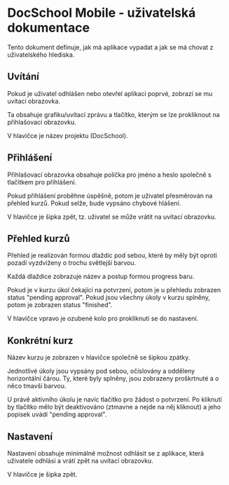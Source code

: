 # DocSchool Mobile - uživatelská dokumentace

Tento dokument definuje, jak má aplikace vypadat a jak se má chovat z uživatelského hlediska.

## Uvítání

Pokud je uživatel odhlášen nebo otevřel aplikaci poprvé, zobrazí se mu uvítací obrazovka.

Ta obsahuje grafiku/uvítací zprávu a tlačítko, kterým se lze prokliknout na přihlašovací obrazovku.

V hlavičce je název projektu (DocSchool).

## Přihlášení

Přihlašovací obrazovka obsahuje políčka pro jméno a heslo společně s tlačítkem pro přihlášení.

Pokud přihlášení proběhne úspěšně, potom je uživatel přesměrován na přehled kurzů. Pokud selže, bude vypsáno chybové hlášení.

V hlavičce je šipka zpět, tz. uživatel se může vrátit na uvítací obrazovku.

## Přehled kurzů

Přehled je realizován formou dlaždic pod sebou, které by měly být oproti pozadí vyzdviženy o trochu světlejší barvou.

Každá dlaždice zobrazuje název a postup formou progress baru.

Pokud je v kurzu úkol čekající na potvrzení, potom je u přehledu zobrazen status "pending approval". Pokud jsou všechny úkoly v kurzu splněny, potom je zobrazen status "finished".

V hlavičce vpravo je ozubené kolo pro prokliknutí se do nastavení.

## Konkrétní kurz

Název kurzu je zobrazen v hlavičce společně se šipkou zpátky.

Jednotlivé úkoly jsou vypsány pod sebou, očíslovány a odděleny horizontální čárou. Ty, které byly splněny, jsou zobrazeny proškrtnuté a o něco tmavší barvou.

U právě aktivního úkolu je navíc tlačítko pro žádost o potvrzení. Po kliknutí by tlačítko mělo být deaktivováno (ztmavne a nejde na něj kliknout) a jeho popisek uvádí "pending approval".

## Nastavení

Nastavení obsahuje minimálně možnost odhlásit se z aplikace, která uživatele odhlásí a vrátí zpět na uvítací obrazovku.

V hlavičce je šipka zpět.
